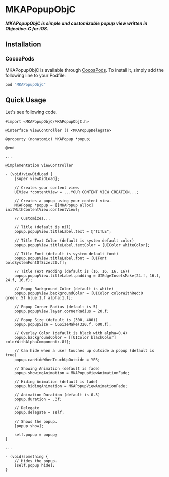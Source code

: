 MKAPopupObjC
===

***MKAPopupObjC is simple and customizable popup view written in Objective-C for iOS.***


## Installation

### CocoaPods

MKAPopupObjC is available through [CocoaPods](http://cocoapods.org). To install
it, simply add the following line to your Podfile:

```ruby
pod "MKAPopupObjC"
```

## Quick Usage

Let's see following code.

```objc
#import <MKAPopupObjC/MKAPopupObjC.h>

@interface ViewController () <MKAPopupDelegate>

@property (nonatomic) MKAPopup *popup;

@end

...

@implementation ViewController

- (void)viewDidLoad {
	[super viewDidLoad];

	// Creates your content view.
	UIView *contentView = ...YOUR CONTENT VIEW CREATION...;
	
	// Creates a popup using your content view.
	MKAPopup *popup = [[MKAPopup alloc] initWithContentView:contentView];
	
	// Customizes...
	 
	// Title (default is nil)
	popup.popupView.titleLabel.text = @"TITLE";
	
	// Title Text Color (default is system default color)
	popup.popupView.titleLabel.textColor = [UIColor whiteColor];
	
	// Title Font (default is system default font)
	popup.popupView.titleLabel.font = [UIFont boldSystemFontOfSize:20.f];
	
	// Title Text Padding (default is (16, 16, 16, 16))
	popup.popupView.titleLabel.padding = UIEdgeInsetsMake(24.f, 16.f, 24.f, 16.f);
	
	// Popup Background Color (default is white)
	popup.popupView.backgroundColor = [UIColor colorWithRed:0 green:.5f blue:1.f alpha:1.f];
	
	// Popup Corner Radius (default is 5)
	popup.popupView.layer.cornerRadius = 20.f;
	
	// Popup Size (default is (300, 400))
	popup.popupSize = CGSizeMake(320.f, 600.f);
	
	// Overlay Color (default is black with alpha=0.4)
	popup.backgroundColor = [[UIColor blackColor] colorWithAlphaComponent:.8f];
	
	// Can hide when a user touches up outside a popup (default is true)
	popup.canHideWhenTouchUpOutside = YES;
	
	// Showing Animation (default is fade)
	popup.showingAnimation = MKAPopupViewAnimationFade;
	
	// Hiding Animation (default is fade)
	popup.hidingAnimation = MKAPopupViewAnimationFade;
	
	// Animation Duration (default is 0.3)
	popup.duration = .3f;
	
	// Delegate
	popup.delegate = self;
	
	// Shows the popup.
	[popup show];
	
	self.popup = popup;
}

...

- (void)something {
	// Hides the popup.
	[self.popup hide];
}
```
